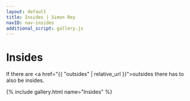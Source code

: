 ```yaml
---
layout: default
title: Insides | Simon Rey
navID: nav-insides
additional_script: gallery.js
---
```


# Insides

If there are <a href="{{ "outsides" | relative_url }}">outsides</a> there has to also be 
insides.

{% include gallery.html name="Insides" %}
